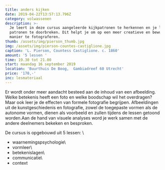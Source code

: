 ```yaml
---
title: anders kijken
date: 2019-04-22T13:57:13.796Z
category: volwassenen
description: >-
  Je leert in deze cursus aangeleerde kijkpatronen te herkennen en je leert deze
  patronen te doorbreken. Dit helpt je om op een meer creatieve en bewuste
  manier te fotograferen.
thumb: /assets/img/pierson_thumb.jpg
img: /assets/img/pierson-countes-castiglione.jpg
caption: 'L. Pierson, Countess Castiglione. c. 1860'
amount: '5 lessen '
time: 19.30 tot 21.00
start: maandag 16 september 2019
location: 'Buurthuis De Boog,  Gambiadreef 60 Utrecht'
price: '170,-'
inc: lesmateriaal
---
```



 Er wordt onder meer aandacht besteed aan de inhoud van een afbeelding. Welke betekenis heeft een foto en welke boodschap wil het overdragen? Maar ook leer je de effecten van formele fotografie begrijpen. Afbeeldingen uit de kunstgeschiedenis en fotografie, zowel de toegepaste vormen als de autonome vormen, dienen als voorbeeld en zullen tijdens de lessen getoond worden.Aan de hand van visuele analyses word je werk samen met de andere deelnemers bekeken en besproken. 

De cursus is opgebouwd uit 5 lessen: \
- waarnemingspsychologie\
- vormleer\
- betekenislagen\
- communicatie\
- context
